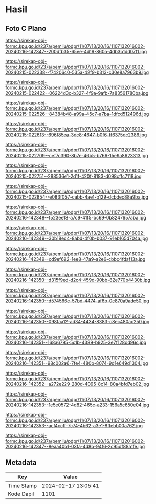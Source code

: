 # Hasil

## Foto C Plano

https://sirekap-obj-formc.kpu.go.id/237a/pemilu/pdpr/11/07/13/20/16/1107132016002-20240216-142347--200dfb35-65ee-4d19-860a-4db3b1dd07f1.jpg

https://sirekap-obj-formc.kpu.go.id/237a/pemilu/pdpr/11/07/13/20/16/1107132016002-20240215-022338--f74206c0-535a-42f9-b313-c30e8a7963b9.jpg

https://sirekap-obj-formc.kpu.go.id/237a/pemilu/pdpr/11/07/13/20/16/1107132016002-20240215-022422--06224d3c-b327-4f9a-9afb-7a83561780ba.jpg

https://sirekap-obj-formc.kpu.go.id/237a/pemilu/pdpr/11/07/13/20/16/1107132016002-20240215-022526--84384b48-a99a-45c7-a7ba-1dfcd512496d.jpg

https://sirekap-obj-formc.kpu.go.id/237a/pemilu/pdpr/11/07/13/20/16/1107132016002-20240215-022613--696f85ea-3dc8-4647-b0f6-ff6375dc2386.jpg

https://sirekap-obj-formc.kpu.go.id/237a/pemilu/pdpr/11/07/13/20/16/1107132016002-20240215-022709--cef7c390-8b7e-46b5-b766-15e9a8623313.jpg

https://sirekap-obj-formc.kpu.go.id/237a/pemilu/pdpr/11/07/13/20/16/1107132016002-20240215-022751--288536e1-2d1f-420f-8183-d098cffc7118.jpg

https://sirekap-obj-formc.kpu.go.id/237a/pemilu/pdpr/11/07/13/20/16/1107132016002-20240215-022854--e083f057-cabb-4ae1-b129-dcbdec88a9ba.jpg

https://sirekap-obj-formc.kpu.go.id/237a/pemilu/pdpr/11/07/13/20/16/1107132016002-20240216-142348--f523ee18-a7c9-41f5-bc69-0b8247657aba.jpg

https://sirekap-obj-formc.kpu.go.id/237a/pemilu/pdpr/11/07/13/20/16/1107132016002-20240216-142349--30b18ed4-8abd-4f0b-b037-91eb165d704a.jpg

https://sirekap-obj-formc.kpu.go.id/237a/pemilu/pdpr/11/07/13/20/16/1107132016002-20240216-142349--cd9ef692-1ee8-47a9-a2e6-cbbc4fdaf13a.jpg

https://sirekap-obj-formc.kpu.go.id/237a/pemilu/pdpr/11/07/13/20/16/1107132016002-20240216-142350--d315f9ed-d2c4-459d-90bb-82e770b4430b.jpg

https://sirekap-obj-formc.kpu.go.id/237a/pemilu/pdpr/11/07/13/20/16/1107132016002-20240216-142350--d574566c-57bd-4474-af6b-0c870a9adc50.jpg

https://sirekap-obj-formc.kpu.go.id/237a/pemilu/pdpr/11/07/13/20/16/1107132016002-20240216-142350--098faa12-ad34-4434-8383-c8ec480ac250.jpg

https://sirekap-obj-formc.kpu.go.id/237a/pemilu/pdpr/11/07/13/20/16/1107132016002-20240216-142351--168a6795-5c1b-4389-b925-3e7f128dd96c.jpg

https://sirekap-obj-formc.kpu.go.id/237a/pemilu/pdpr/11/07/13/20/16/1107132016002-20240216-142351--98c002a6-7fe4-480b-8074-9d1e649d1304.jpg

https://sirekap-obj-formc.kpu.go.id/237a/pemilu/pdpr/11/07/13/20/16/1107132016002-20240216-142352--a272e229-280d-4095-8c14-80a4bfd7eb02.jpg

https://sirekap-obj-formc.kpu.go.id/237a/pemilu/pdpr/11/07/13/20/16/1107132016002-20240216-142353--1e5e0572-4d82-465c-a233-156a5c650e04.jpg

https://sirekap-obj-formc.kpu.go.id/237a/pemilu/pdpr/11/07/13/20/16/1107132016002-20240216-142353--acf4ccff-7c74-4b62-a3e1-8ffebb00a762.jpg

https://sirekap-obj-formc.kpu.go.id/237a/pemilu/pdpr/11/07/13/20/16/1107132016002-20240216-142347--8eaa40b1-03fa-4d8b-94f6-2c95df88a1fe.jpg


## Metadata

| Key        | Value               |
| ---------- | ------------------- |
| Time Stamp | 2024-02-17 13:05:41 |
| Kode Dapil | 1101                |



